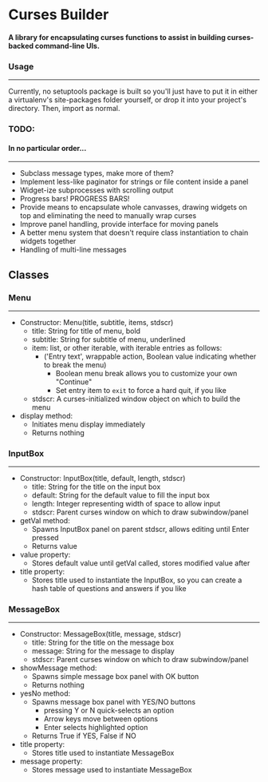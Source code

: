 # Curses Builder
#### A library for encapsulating curses functions to assist in building curses-backed command-line UIs.

### Usage
---
Currently, no setuptools package is built so you'll just have to put it in either a virtualenv's site-packages folder yourself, or drop it into your project's directory. Then, import as normal.

### TODO:
#### In no particular order...
---
- Subclass message types, make more of them?
- Implement less-like paginator for strings or file content inside a panel
- Widget-ize subprocesses with scrolling output
- Progress bars! PROGRESS BARS!
- Provide means to encapsulate whole canvasses, drawing widgets on top and eliminating the need to manually wrap curses
- Improve panel handling, provide interface for moving panels
- A better menu system that doesn't require class instantiation to chain widgets together
- Handling of multi-line messages

## Classes
### Menu
---
- Constructor: Menu(title, subtitle, items, stdscr)
  - title: String for title of menu, bold
  - subtitle: String for subtitle of menu, underlined
  - item: list, or other iterable, with iterable entries as follows:
    - ('Entry text', wrappable action, Boolean value indicating whether to break the menu)
      - Boolean menu break allows you to customize your own "Continue"
      - Set entry item to `exit` to force a hard quit, if you like
  - stdscr: A curses-initialized window object on which to build the menu
- display method:
  - Initiates menu display immediately
  - Returns nothing

### InputBox
---
- Constructor: InputBox(title, default, length, stdscr)
  - title: String for the title on the input box
  - default: String for the default value to fill the input box
  - length: Integer representing width of space to allow input
  - stdscr: Parent curses window on which to draw subwindow/panel
- getVal method:
  - Spawns InputBox panel on parent stdscr, allows editing until Enter pressed
  - Returns value
- value property:
  - Stores default value until getVal called, stores modified value after
- title property:
  - Stores title used to instantiate the InputBox, so you can create a hash table of questions and answers if you like

### MessageBox
---
- Constructor: MessageBox(title, message, stdscr)
  - title: String for the title on the message box
  - message: String for the message to display
  - stdscr: Parent curses window on which to draw subwindow/panel
- showMessage method:
  - Spawns simple message box panel with OK button
  - Returns nothing
- yesNo method:
  - Spawns message box panel with YES/NO buttons
    - pressing Y or N quick-selects an option
    - Arrow keys move between options
    - Enter selects highlighted option
  - Returns True if YES, False if NO
- title property:
  - Stores title used to instantiate MessageBox
- message property:
  - Stores message used to instantiate MessageBox

